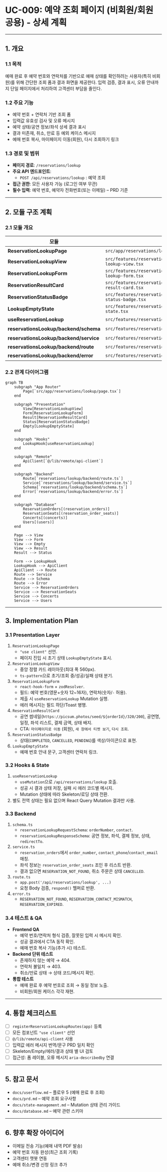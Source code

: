 # UC-009: 예약 조회 페이지 (비회원/회원 공용) - 상세 계획

---

## 1. 개요

### 1.1 목적
예매 완료 후 예약 번호와 연락처를 기반으로 예매 상태를 확인하려는 사용자(특히 비회원)를 위해 간단한 조회 폼과 결과 화면을 제공한다. 입력 검증, 결과 표시, 오류 안내까지 단일 페이지에서 처리하여 고객센터 부담을 줄인다.

### 1.2 주요 기능
- 예약 번호 + 연락처 기반 조회 폼
- 입력값 유효성 검사 및 오류 메시지
- 예약 상태/공연 정보/좌석 상세 결과 표시
- 결과 미존재, 취소, 만료 등 예외 케이스 메시지
- 예매 번호 복사, 마이페이지 이동(회원), 다시 조회하기 링크

### 1.3 경로 및 범위
- **페이지 경로**: `/reservations/lookup`
- **주요 API 엔드포인트**:
  - `POST /api/reservations/lookup` : 예약 조회
- **접근 권한**: 모든 사용자 가능 (로그인 여부 무관)
- **필수 입력**: 예약 번호, 예약자 전화번호(또는 이메일) – PRD 기준

---

## 2. 모듈 구조 계획

### 2.1 모듈 개요

| 모듈 | 위치 | 설명 |
|------|------|------|
| **ReservationLookupPage** | `src/app/reservations/lookup/page.tsx` | 페이지 엔트리 |
| **ReservationLookupView** | `src/features/reservations/lookup/components/reservation-lookup-view.tsx` | 전체 레이아웃 |
| **ReservationLookupForm** | `src/features/reservations/lookup/components/reservation-lookup-form.tsx` | 입력 폼 |
| **ReservationResultCard** | `src/features/reservations/lookup/components/reservation-result-card.tsx` | 조회 결과 |
| **ReservationStatusBadge** | `src/features/reservations/lookup/components/reservation-status-badge.tsx` | 상태 배지 |
| **LookupEmptyState** | `src/features/reservations/lookup/components/lookup-empty-state.tsx` | 초기/미조회 상태 |
| **useReservationLookup** | `src/features/reservations/lookup/hooks/useReservationLookup.ts` | Mutation 훅 |
| **reservationsLookup/backend/schema** | `src/features/reservations/lookup/backend/schema.ts` | 요청/응답 스키마 |
| **reservationsLookup/backend/service** | `src/features/reservations/lookup/backend/service.ts` | Supabase 조회 로직 |
| **reservationsLookup/backend/route** | `src/features/reservations/lookup/backend/route.ts` | `/api/reservations/lookup` |
| **reservationsLookup/backend/error** | `src/features/reservations/lookup/backend/error.ts` | 에러 코드 |

### 2.2 관계 다이어그램
```mermaid
graph TB
    subgraph "App Router"
        Page[`src/app/reservations/lookup/page.tsx`]
    end

    subgraph "Presentation"
        View[ReservationLookupView]
        Form[ReservationLookupForm]
        Result[ReservationResultCard]
        Status[ReservationStatusBadge]
        Empty[LookupEmptyState]
    end

    subgraph "Hooks"
        LookupHook[useReservationLookup]
    end

    subgraph "Remote"
        ApiClient[`@/lib/remote/api-client`]
    end

    subgraph "Backend"
        Route[`reservations/lookup/backend/route.ts`]
        Service[`reservations/lookup/backend/service.ts`]
        Schema[`reservations/lookup/backend/schema.ts`]
        Error[`reservations/lookup/backend/error.ts`]
    end

    subgraph "Database"
        ReservationOrders[(reservation_orders)]
        ReservationSeats[(reservation_order_seats)]
        Concerts[(concerts)]
        Users[(users)]
    end

    Page --> View
    View --> Form
    View --> Empty
    View --> Result
    Result --> Status

    Form --> LookupHook
    LookupHook --> ApiClient
    ApiClient --> Route
    Route --> Service
    Route --> Schema
    Route --> Error
    Service --> ReservationOrders
    Service --> ReservationSeats
    Service --> Concerts
    Service --> Users
```

---

## 3. Implementation Plan

### 3.1 Presentation Layer
1. `ReservationLookupPage`
   - `"use client"` 선언.
   - 페이지 진입 시 초기 상태 `LookupEmptyState` 표시.
2. `ReservationLookupView`
   - 중앙 정렬 카드 레이아웃(최대 폭 560px).
   - `ts-pattern`으로 초기/조회 중/성공/실패 상태 분기.
3. `ReservationLookupForm`
   - `react-hook-form` + `zodResolver`.
   - 필드: 예약 번호(영문+숫자 12~16자), 연락처(숫자/`-` 허용).
   - 제출 시 `useReservationLookup` Mutation 실행.
   - 에러 메시지는 필드 하단/Toast 병행.
4. `ReservationResultCard`
   - 공연 썸네일(`https://picsum.photos/seed/${orderId}/320/200`), 공연명, 일정, 좌석 리스트, 결제 금액, 상태 배지.
   - CTA: `마이페이지로 이동` (회원), `새 창에서 티켓 보기`, `다시 조회`.
5. `ReservationStatusBadge`
   - 상태(`COMPLETED`, `CANCELLED`, `PENDING`)를 색상/아이콘으로 표현.
6. `LookupEmptyState`
   - 예매 번호 안내 문구, 고객센터 연락처 링크.

### 3.2 Hooks & State
1. `useReservationLookup`
   - `useMutation`으로 `/api/reservations/lookup` 호출.
   - 성공 시 결과 상태 저장, 실패 시 에러 코드별 메시지.
   - Mutation 상태에 따라 Skeleton/로딩 상태 전환.
2. 별도 전역 상태는 필요 없으며 React Query Mutation 결과만 사용.

### 3.3 Backend
1. `schema.ts`
   - `reservationLookupRequestSchema`: `orderNumber`, `contact`.
   - `reservationLookupResponseSchema`: 공연 정보, 좌석, 결제 정보, 상태, `redirectTo`.
2. `service.ts`
   - `reservation_orders`에서 `order_number`, `contact_phone`/`contact_email` 매칭.
   - 좌석 정보는 `reservation_order_seats` 조인 후 리스트 반환.
   - 결과 없으면 `RESERVATION_NOT_FOUND`, 취소 주문은 상태 `CANCELLED`.
3. `route.ts`
   - `app.post('/api/reservations/lookup', ...)`
   - 요청 Body 검증, `respond()` 헬퍼로 반환.
4. `error.ts`
   - `RESERVATION_NOT_FOUND`, `RESERVATION_CONTACT_MISMATCH`, `RESERVATION_EXPIRED`.

### 3.4 테스트 & QA
- **Frontend QA**
  - 예약 번호/연락처 형식 검증, 잘못된 입력 시 메시지 확인.
  - 성공 결과에서 CTA 동작 확인.
  - 예매 번호 복사 기능(추가 시) 테스트.
- **Backend 단위 테스트**
  - 존재하지 않는 예약 → 404.
  - 연락처 불일치 → 403.
  - 취소/만료 상태 → 상태 코드/메시지 확인.
- **통합 테스트**
  - 예매 완료 후 예약 번호로 조회 → 동일 정보 노출.
  - 비회원/회원 케이스 각각 재현.

---

## 4. 통합 체크리스트
- [ ] `registerReservationLookupRoutes(app)` 등록
- [ ] 모든 컴포넌트 `"use client"` 선언
- [ ] `@/lib/remote/api-client` 사용
- [ ] 입력값 에러 메시지 번역/문구 PRD 일치 확인
- [ ] Skeleton/Empty/에러/결과 상태 별 UI 검토
- [ ] 접근성: 폼 레이블, 오류 메시지 `aria-describedby` 연결

---

## 5. 참고 문서
- `docs/userflow.md` – 플로우 5 (예매 완료 후 조회)
- `docs/prd.md` – 예약 조회 요구사항
- `docs/state-management.md` – Mutation 상태 관리 가이드
- `docs/database.md` – 예약 관련 스키마

---

## 6. 향후 확장 아이디어
- 이메일 전송 기능(예매 내역 PDF 발송)
- 예약 번호 자동 완성(최근 조회 기록)
- 고객센터 챗봇 연동
- 예매 취소/변경 신청 링크 추가
